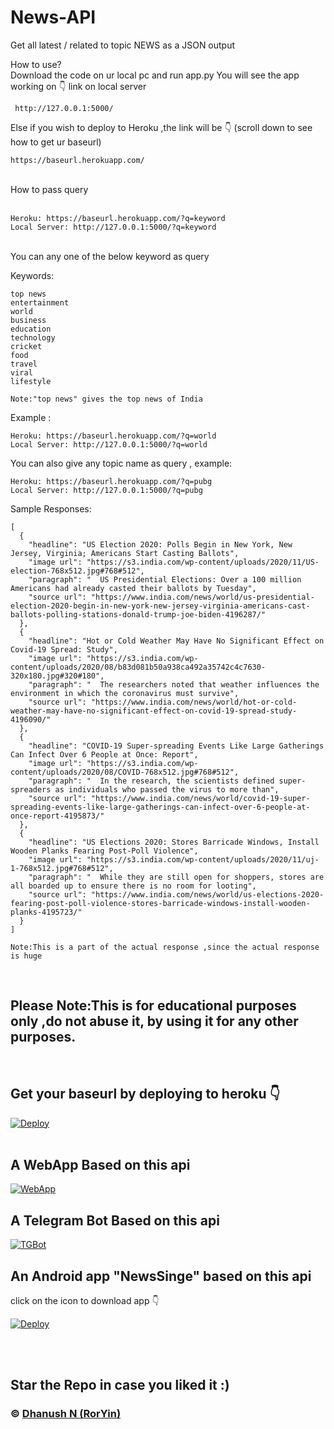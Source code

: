 # News-API
Get all latest / related to topic NEWS as a JSON output

How to use?
<br>
Download the code on ur local pc and run app.py
You will see the app working on  👇 link on local server
<br>
``` 
 http://127.0.0.1:5000/  
```
Else if you wish to deploy to Heroku ,the link  will be 👇 (scroll down to see how to get ur baseurl)
 ```
 https://baseurl.herokuapp.com/
 ```
<br>
How to pass query
<br>
<br>

 
 ```
 Heroku: https://baseurl.herokuapp.com/?q=keyword
 Local Server: http://127.0.0.1:5000/?q=keyword
 ```

<br>
You can any one of the below keyword as query

Keywords:
<br>
```
top news
entertainment
world
business
education
technology
cricket
food
travel
viral
lifestyle  

Note:"top news" gives the top news of India 
```

Example :
```
Heroku: https://baseurl.herokuapp.com/?q=world
Local Server: http://127.0.0.1:5000/?q=world
```

You can also give any topic name as query , example:
```
Heroku: https://baseurl.herokuapp.com/?q=pubg
Local Server: http://127.0.0.1:5000/?q=pubg
```

Sample Responses:
```
[
  {
    "headline": "US Election 2020: Polls Begin in New York, New Jersey, Virginia; Americans Start Casting Ballots", 
    "image url": "https://s3.india.com/wp-content/uploads/2020/11/US-election-768x512.jpg#768#512", 
    "paragraph": "  US Presidential Elections: Over a 100 million Americans had already casted their ballots by Tuesday", 
    "source url": "https://www.india.com/news/world/us-presidential-election-2020-begin-in-new-york-new-jersey-virginia-americans-cast-ballots-polling-stations-donald-trump-joe-biden-4196287/"
  }, 
  {
    "headline": "Hot or Cold Weather May Have No Significant Effect on Covid-19 Spread: Study", 
    "image url": "https://s3.india.com/wp-content/uploads/2020/08/b83d081b50a938ca492a35742c4c7630-320x180.jpg#320#180", 
    "paragraph": "  The researchers noted that weather influences the environment in which the coronavirus must survive", 
    "source url": "https://www.india.com/news/world/hot-or-cold-weather-may-have-no-significant-effect-on-covid-19-spread-study-4196090/"
  }, 
  {
    "headline": "COVID-19 Super-spreading Events Like Large Gatherings Can Infect Over 6 People at Once: Report", 
    "image url": "https://s3.india.com/wp-content/uploads/2020/08/COVID-768x512.jpg#768#512", 
    "paragraph": "  In the research, the scientists defined super-spreaders as individuals who passed the virus to more than", 
    "source url": "https://www.india.com/news/world/covid-19-super-spreading-events-like-large-gatherings-can-infect-over-6-people-at-once-report-4195873/"
  }, 
  {
    "headline": "US Elections 2020: Stores Barricade Windows, Install Wooden Planks Fearing Post-Poll Violence", 
    "image url": "https://s3.india.com/wp-content/uploads/2020/11/uj-1-768x512.jpg#768#512", 
    "paragraph": "  While they are still open for shoppers, stores are all boarded up to ensure there is no room for looting", 
    "source url": "https://www.india.com/news/world/us-elections-2020-fearing-post-poll-violence-stores-barricade-windows-install-wooden-planks-4195723/"
  }
]

Note:This is a part of the actual response ,since the actual response is huge 
```
<br>

##  Please Note:This is for educational purposes only ,do not abuse it, by using it for any other purposes.
<br>


## Get your baseurl by deploying to heroku 👇
[![Deploy](https://www.herokucdn.com/deploy/button.svg)](https://heroku.com/deploy?template=https://github.com/RorYin/News-API/tree/main)
<br><br>

## A WebApp Based on this api

[![WebApp](https://telegra.ph/file/2de4610e5b18844162868.png)](https://roryinsnewsapp.herokuapp.com/)
<br>
## A Telegram Bot Based on this api

[![TGBot](https://telegra.ph/file/5077ff69500f7885c0833.jpg)](https://t.me/indian_news_robot)
<br>
## An Android app "NewsSinge" based on this api 
click on the icon to download app 👇
<br>




[![Deploy](https://res.cloudinary.com/dmf10mbeg/image/upload/c_scale,r_30,w_96/v1604421890/newssinge_pwh6zv.jpg)](https://drive.google.com/file/d/1f0nxM_h0Thai7XsXwQ8kKIcM8-j6BdgG/view?usp=drivesdk)

<br><br>

## **Star the Repo in case you liked it :)**
### © [Dhanush N (RorYin)](https://github.com/RorYin)











